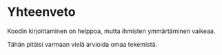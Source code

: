 # Yhteenveto

Koodin kirjoittaminen on helppoa, mutta ihmisten ymmärtäminen vaikeaa.

Tähän pitäisi varmaan vielä arvioida omaa tekemistä.
